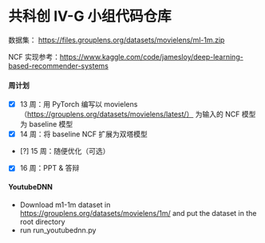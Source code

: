 # 共科创 IV-G 小组代码仓库

数据集： https://files.grouplens.org/datasets/movielens/ml-1m.zip

NCF 实现参考：https://www.kaggle.com/code/jamesloy/deep-learning-based-recommender-systems



#### 周计划

- [x] 13 周：用 PyTorch 编写以 movielens （https://grouplens.org/datasets/movielens/latest/） 为输入的 NCF 模型为 baseline 模型
- [x] 14 周：将 baseline NCF 扩展为双塔模型
- [?] 15 周：随便优化（可选）
- [x] 16 周：PPT & 答辩
#### YoutubeDNN

- Download m1-1m dataset in https://grouplens.org/datasets/movielens/1m/ and put the dataset in the root directory
- run run_youtubednn.py
